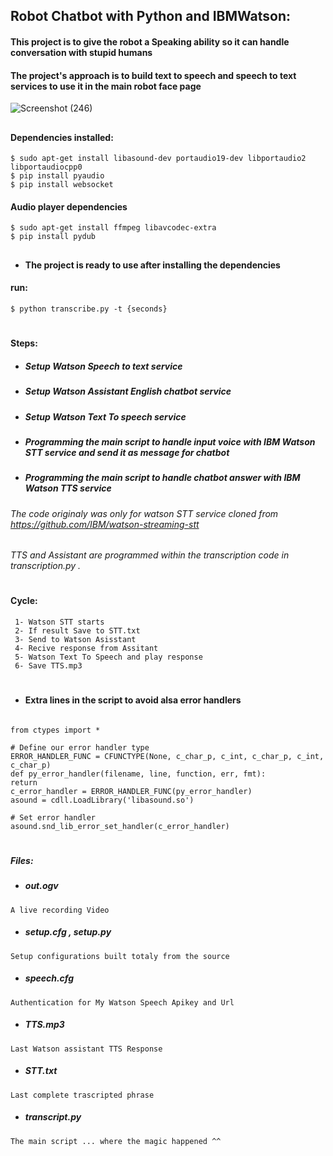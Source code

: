 ## Robot Chatbot with Python and IBMWatson:
#### This project is to give the robot a Speaking ability so it can handle conversation with stupid humans
#### The project's approach is to build text to speech and speech to text services to use it in the main robot face page
![Screenshot (246)](https://user-images.githubusercontent.com/49666154/127555231-98bd7ea2-96fa-416a-ae7b-fdd68ec45006.png) 




 ##
 

#### Dependencies installed:

 ````
 $ sudo apt-get install libasound-dev portaudio19-dev libportaudio2 libportaudiocpp0
 $ pip install pyaudio
 $ pip install websocket 
 ````
  #### Audio player dependencies
 ````
 $ sudo apt-get install ffmpeg libavcodec-extra
 $ pip install pydub
 ````
 ## 
 - #### The project is ready to use after installing the dependencies 
 ####  run:
````
$ python transcribe.py -t {seconds}

````
 #
 #### Steps:
 - ##### Setup Watson Speech to text service
 - ##### Setup Watson Assistant English chatbot service 
 - ##### Setup Watson Text To speech service
 - ##### Programming the main script to handle input voice with IBM Watson STT service and send it as message for chatbot
 - ##### Programming the main script to handle chatbot answer with IBM Watson TTS service 
 ###### The code originaly was only for watson STT service cloned from  https://github.com/IBM/watson-streaming-stt
 ###### TTS and Assistant are programmed within the transcription code in transcription.py .
 #
#### Cycle:
````
 1- Watson STT starts 
 2- If result Save to STT.txt 
 3- Send to Watson Asisstant
 4- Recive response from Assitant 
 5- Watson Text To Speech and play response
 6- Save TTS.mp3 
````

 #
 - #### Extra lines in the script to avoid alsa error handlers
 ````
 
from ctypes import *

# Define our error handler type
ERROR_HANDLER_FUNC = CFUNCTYPE(None, c_char_p, c_int, c_char_p, c_int, c_char_p)
def py_error_handler(filename, line, function, err, fmt):
 return
c_error_handler = ERROR_HANDLER_FUNC(py_error_handler)
asound = cdll.LoadLibrary('libasound.so')

# Set error handler
asound.snd_lib_error_set_handler(c_error_handler)

````
 #
##### Files:
  - ##### out.ogv
````A live recording Video ````
  - ##### setup.cfg , setup.py
  ``Setup configurations built totaly from the source``
   - ##### speech.cfg
  ``Authentication for My Watson Speech Apikey and Url``
   - ##### TTS.mp3
  ``Last Watson assistant TTS Response``
  -  ##### STT.txt
  ``Last complete trascripted phrase``
  -  ##### transcript.py
   ``The main script ... where the magic happened ^^``



